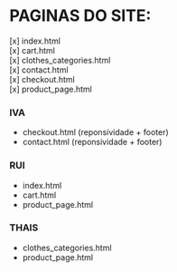 # PAGINAS DO SITE:

[x] index.html  
[x] cart.html  
[x] clothes_categories.html  
[x] contact.html  
[x] checkout.html  
[x] product_page.html  


### IVA

- checkout.html  (reponsividade + footer)
- contact.html  (reponsividade + footer)

### RUI

- index.html  
- cart.html  
- product_page.html  

### THAIS

- clothes_categories.html  
- product_page.html  